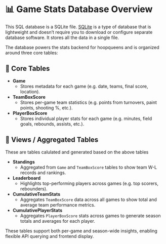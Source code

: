 # 📊 Game Stats Database Overview

This SQL database is a SQLite file. [SQLite](https://builtin.com/data-science/sqlite) is a type of database that is lightweight and doesn’t require you to download or configure separate database software. It stores all the data in a single file.

The database powers the stats backend for hoopqueens and is organized around three core tables:

## 🔹 Core Tables

- **Game**
  - Stores metadata for each game (e.g. date, teams, final score, location).
- **TeamBoxScore**
  - Stores per-game team statistics (e.g. points from turnovers, paint points, shooting %, etc.).
- **PlayerBoxScore**
  - Stores individual player stats for each game (e.g. minutes, field goals, rebounds, assists, etc.).

## 🔸 Views / Aggregated Tables

These are tables calulated and generated based on the above tables

- **Standings**
  - Aggregated from `Game` and `TeamBoxScore` tables to show team W-L records and rankings.
- **Leaderboard**
  - Highlights top-performing players across games (e.g. top scorers, rebounders).
- **CumulativeTeamStats**
  - Aggregates `TeamBoxScore` data across all games to show total and average team performance metrics.
- **CumulativePlayerStats**
  - Aggregates `PlayerBoxScore` stats across games to generate season totals and averages for each player.

These tables support both per-game and season-wide insights, enabling flexible API querying and frontend display.
